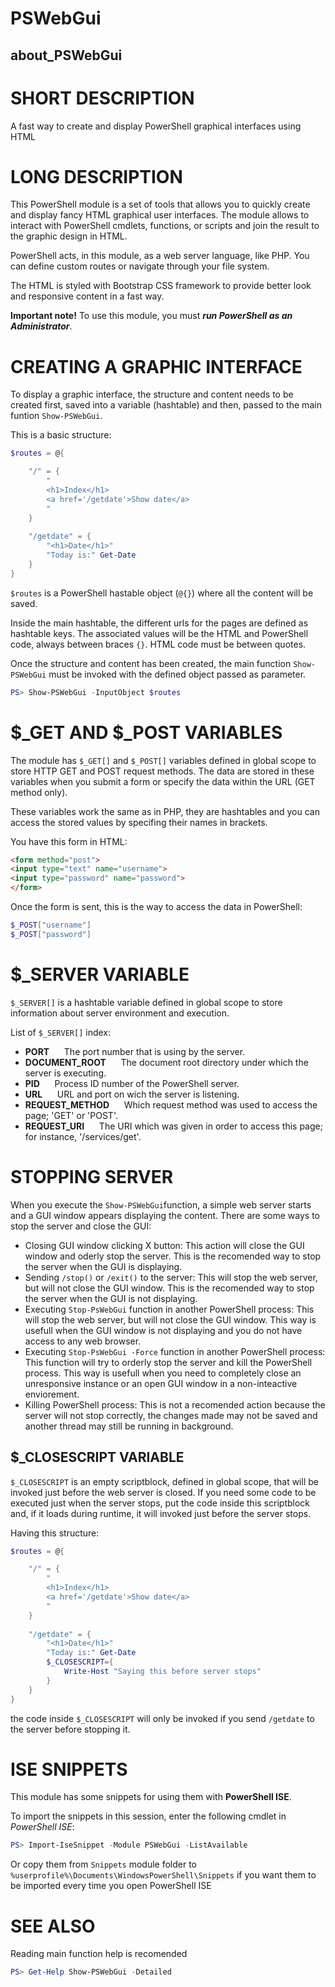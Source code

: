 ﻿# PSWebGui
## about_PSWebGui


# SHORT DESCRIPTION
A fast way to create and display PowerShell graphical interfaces using HTML


# LONG DESCRIPTION
This PowerShell module is a set of tools that allows you to quickly create and display fancy HTML graphical user interfaces. The module allows to interact with PowerShell cmdlets, functions, or scripts and join the result to the graphic design in HTML.

PowerShell acts, in this module, as a web server language, like PHP. You can define custom routes or navigate through your file system.

The HTML is styled with Bootstrap CSS framework to provide better look and responsive content in a fast way.

**Important note!** To use this module, you must **_run PowerShell as an Administrator_**.

# CREATING A GRAPHIC INTERFACE
To display a graphic interface, the structure and content needs to be created first, saved into a variable (hashtable) and then, passed to the main funtion `Show-PSWebGui`.

This is a basic structure:
```powershell
$routes = @{

	"/" = {
		"
		<h1>Index</h1>
		<a href='/getdate'>Show date</a>
		"
	}
	
	"/getdate" = {
		"<h1>Date</h1>"
		"Today is:" Get-Date
	}
}
```

```$routes``` is a PowerShell hastable object (```@{}```) where all the content will be saved.

Inside the main hashtable, the different urls for the pages are defined as hashtable keys. The associated values ​​will be the HTML and PowerShell code, always between braces ```{}```.
HTML code must be between quotes.

Once the structure and content has been created, the main function ```Show-PSWebGui``` must be invoked with the defined object passed as parameter.
```powershell
PS> Show-PSWebGui -InputObject $routes
```

# $_GET AND $_POST VARIABLES
The module has ```$_GET[]``` and ```$_POST[]``` variables defined in global scope to store HTTP GET and POST request methods. The data are stored in these variables when you submit a form or specify the data within the URL (GET method only).

These variables work the same as in PHP, they are hashtables and you can access the stored values by specifing their names in brackets.

You have this form in HTML:
```html
<form method="post">
<input type="text" name="username">
<input type="password" name="password">
</form>
```

Once the form is sent, this is the way to access the data in PowerShell:
```powershell
$_POST["username"]
$_POST["password"]
```

# $_SERVER VARIABLE
```$_SERVER[]``` is a hashtable variable defined in global scope to store information about server environment and execution.

List of ```$_SERVER[]``` index:

- **PORT**
&nbsp;&nbsp;&nbsp;&nbsp; The port number that is using by the server.
- **DOCUMENT_ROOT**
&nbsp;&nbsp;&nbsp;&nbsp; The document root directory under which the server is executing.
- **PID**
&nbsp;&nbsp;&nbsp;&nbsp; Process ID number of the PowerShell server.
- **URL**
&nbsp;&nbsp;&nbsp;&nbsp; URL and port on wich the server is listening.
- **REQUEST_METHOD**
&nbsp;&nbsp;&nbsp;&nbsp; Which request method was used to access the page; 'GET' or 'POST'.
- **REQUEST_URI**
&nbsp;&nbsp;&nbsp;&nbsp; The URI which was given in order to access this page; for instance, '/services/get'.

# STOPPING SERVER
When you execute the ```Show-PSWebGui```function, a simple web server starts and a GUI window appears displaying the content.
There are some ways to stop the server and close the GUI:

- Closing GUI window clicking X button: This action will close the GUI window and oderly stop the server. This is the recomended way to stop the server when the GUI is displaying.
- Sending ```/stop()``` or ```/exit()``` to the server: This will stop the web server, but will not close the GUI window. This is the recomended way to stop the server when the GUI is not displaying.
- Executing ```Stop-PsWebGui``` function in another PowerShell process: This will stop the web server, but will not close the GUI window. This way is usefull when the GUI window is not displaying and you do not have access to any web browser.
- Executing ```Stop-PsWebGui -Force``` function in another PowerShell process: This function will try to orderly stop the server and kill the PowerShell process. This way is usefull when you need to completely close an unresponsive instance or an open GUI window in a non-inteactive enviorement.
- Killing PowerShell process: This is not a recomended action because the server will not stop correctly, the changes made may not be saved and another thread may still be running in background.

## $_CLOSESCRIPT VARIABLE
```$_CLOSESCRIPT``` is an empty scriptblock, defined in global scope, that will be invoked just before the web server is closed.
If you need some code to be executed just when the server stops, put the code inside this scriptblock and, if it loads during runtime, it will invoked just before the server stops.

Having this structure:
```powershell
$routes = @{

	"/" = {
		"
		<h1>Index</h1>
		<a href='/getdate'>Show date</a>
		"
	}
	
	"/getdate" = {
		"<h1>Date</h1>"
		"Today is:" Get-Date
		$_CLOSESCRIPT={
			Write-Host "Saying this before server stops"
		}
	}
}
```
the code inside ```$_CLOSESCRIPT``` will only be invoked if you send ```/getdate``` to the server before stopping it.

# ISE SNIPPETS
This module has some snippets for using them with **PowerShell ISE**.

To import the snippets in this session, enter the following cmdlet in *PowerShell ISE*:
```powershell
PS> Import-IseSnippet -Module PSWebGui -ListAvailable
```

Or copy them from ```Snippets``` module folder to ```%userprofile%\Documents\WindowsPowerShell\Snippets``` if you want them to be imported every time you open PowerShell ISE

# SEE ALSO
Reading main function help is recomended
```powershell
PS> Get-Help Show-PSWebGui -Detailed
```